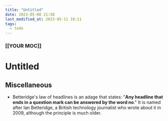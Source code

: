 ```yaml
---
title: "Untitled"
date: 2023-05-08 21:58
last_modified_at: 2023-05-11 10:11
tags:
  - todo
---
```


### [[YOUR MOC]]

# Untitled

## Miscellaneous

- Betteridge's law of headlines is an adage that states: "**Any headline that ends in a question mark can be answered by the word no**." It is named after Ian Betteridge, a British technology journalist who wrote about it in 2009, although the principle is much older.
